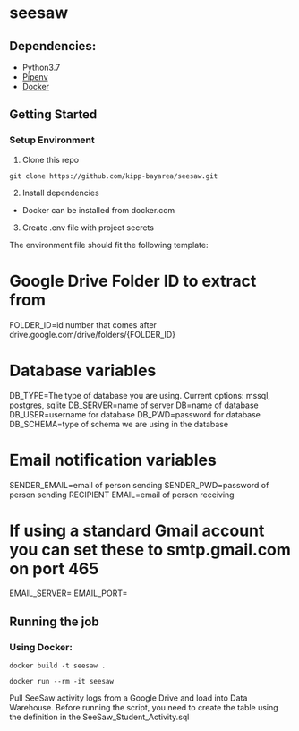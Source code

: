 # seesaw

## Dependencies:
- Python3.7
- [Pipenv](https://pipenv.readthedocs.io/en/latest/)
- [Docker](https://www.docker.com/)

## Getting Started

### Setup Environment

1. Clone this repo
```
git clone https://github.com/kipp-bayarea/seesaw.git
```

2. Install dependencies
- Docker can be installed from docker.com

3. Create .env file with project secrets

The environment file should fit the following template:
# Google Drive Folder ID to extract from
FOLDER_ID=id number that comes after drive.google.com/drive/folders/{FOLDER_ID}

# Database variables
DB_TYPE=The type of database you are using. Current options: mssql, postgres, sqlite
DB_SERVER=name of server
DB=name of database
DB_USER=username for database
DB_PWD=password for database
DB_SCHEMA=type of schema we are using in the database

# Email notification variables
SENDER_EMAIL=email of person sending
SENDER_PWD=password of person sending
RECIPIENT EMAIL=email of person receiving
# If using a standard Gmail account you can set these to smtp.gmail.com on port 465
EMAIL_SERVER=
EMAIL_PORT=

## Running the job

### Using Docker:
```
docker build -t seesaw .
```
```
docker run --rm -it seesaw
```

Pull SeeSaw activity logs from a Google Drive and load into Data Warehouse.
Before running the script, you need to create the table using the definition in the SeeSaw_Student_Activity.sql

